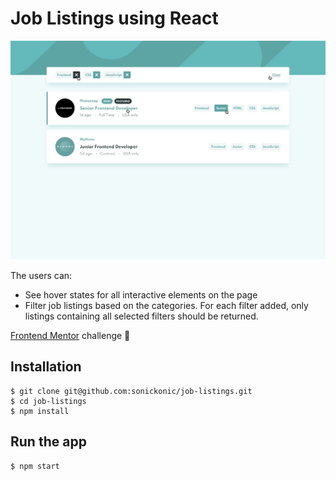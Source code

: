 # Job Listings using React

![Design preview for the Job Listings coding challenge](./src/design/active-states.jpg)

The users can:

- See hover states for all interactive elements on the page
- Filter job listings based on the categories. For each filter added, only listings containing all selected filters should be returned.

[Frontend Mentor](https://www.frontendmentor.io) challenge 🚀

## Installation

    $ git clone git@github.com:sonickonic/job-listings.git
    $ cd job-listings
    $ npm install

## Run the app

    $ npm start 

